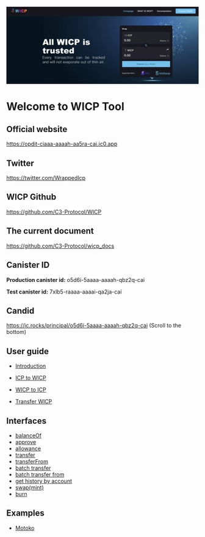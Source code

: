 ![image-20220224104302366](./README.assets/image-20220224104302366.png)

# Welcome to WICP Tool

## Official website
https://opdit-ciaaa-aaaah-aa5ra-cai.ic0.app

## Twitter

https://twitter.com/WrappedIcp

## WICP Github
https://github.com/C3-Protocol/WICP

## The current document

https://github.com/C3-Protocol/wicp_docs

## Canister ID

**Production canister id:** o5d6i-5aaaa-aaaah-qbz2q-cai

**Test canister id:** 7xlb5-raaaa-aaaai-qa2ja-cai

## Candid

https://ic.rocks/principal/o5d6i-5aaaa-aaaah-qbz2q-cai (Scroll to the bottom)

## User guide

- [Introduction](./pages/user_guide/introduction.md)

- [ICP to WICP](./pages/user_guide/icp_to_wicp.md)

- [WICP to ICP](./pages/user_guide/wicp_to_icp.md)

- [Transfer WICP](./pages/user_guide/transfer.md)

  

## Interfaces

- [balanceOf](./pages/interfaces/balanceOf.md)
- [approve](./pages/interfaces/approve.md)
- [allowance](./pages/interfaces/allowance.md)
- [transfer](./pages/interfaces/transfer.md)
- [transferFrom](./pages/interfaces/transferFrom.md)
- [batch transfer](./pages/interfaces/batch_transfer.md)
- [batch transfer from](./pages/interfaces/batch_transfer_from.md)
- [get history by account](./pages/interfaces/get_history_by_account.md)
- [swap(mint)](./pages/interfaces/swap.md)
- [burn](./pages/interfaces/burn.md)

## Examples

- [Motoko](./pages/examples/motoko.md)
